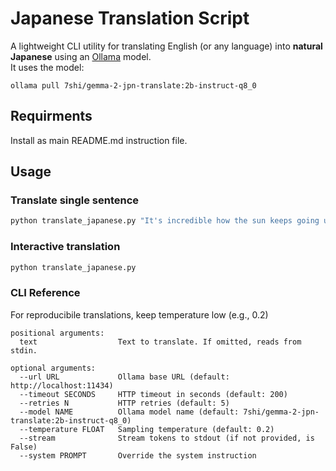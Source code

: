 # Japanese Translation Script

A lightweight CLI utility for translating English (or any language) into **natural Japanese** using an [Ollama](https://ollama.com/) model.  
It uses the model:
```
ollama pull 7shi/gemma-2-jpn-translate:2b-instruct-q8_0
```


## Requirments
Install as main README.md instruction file.

## Usage
### Translate single sentence

```bash
python translate_japanese.py "It's incredible how the sun keeps going up and down every day."
```

### Interactive translation
```bash
python translate_japanese.py
```

### CLI Reference
For reproducibile translations, keep temperature low (e.g., 0.2)

```
positional arguments:
  text                  Text to translate. If omitted, reads from stdin.

optional arguments:
  --url URL             Ollama base URL (default: http://localhost:11434)
  --timeout SECONDS     HTTP timeout in seconds (default: 200)
  --retries N           HTTP retries (default: 5)
  --model NAME          Ollama model name (default: 7shi/gemma-2-jpn-translate:2b-instruct-q8_0)
  --temperature FLOAT   Sampling temperature (default: 0.2)
  --stream              Stream tokens to stdout (if not provided, is False)
  --system PROMPT       Override the system instruction
```
